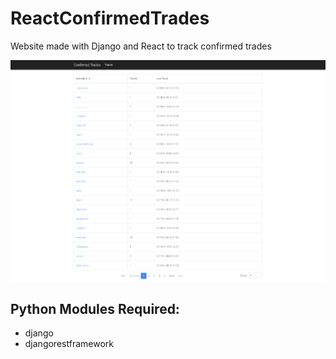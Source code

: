 # ReactConfirmedTrades

Website made with Django and React to track confirmed trades

![Website](https://github.com/integralfx/ReactConfirmedTrades/blob/master/website.png)

## Python Modules Required:

- django
- djangorestframework
